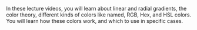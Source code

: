 In these lecture videos, you will learn about linear and radial gradients, the color theory, different kinds of colors like named, RGB, Hex, and HSL colors. You will learn how these colors work, and which to use in specific cases.
